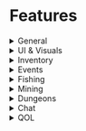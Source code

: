 # Features

<details>
<summary>General</summary>

- `/swiki` / `/wikisearch` command
  - Opens the official Hypixel wiki but with a search result, instead of requiring an item ID like `/wiki`
- Command keybinds
- Chat notifications

</details>

<details>
<summary>UI & Visuals</summary>

- Etherwarp Helper
- Temporary Waypoints
- Remove front-facing third-person camera view
- Various rendering tweaks:
  - Hide lightning bolts
  - Fix (or remove) armor enchantment glints
  - Arm swing animation tweaks
  - First-person item model positioning options

</details>

<details>
<summary>Inventory</summary>

- Item & UI slot info
- SBA-style enchantment tooltips
- Item pickup log

</details>

<details>
<summary>Events</summary>

- Mythological Ritual:
  - Ancestral Spade location guess
  - Highlight nearby burrows
  - Send an alert in all/party chat on Inquisitor spawn
  - Rare drop messages

</details>

<details>
<summary>Fishing</summary>

- Hide other player's fishing rods
- Sea creature catch notifications
- Bobber timer for Slugfish
- Trophy fishing chat message counter
- Highlight thunder sparks

</details>

<details>
<summary>Mining</summary>

- Glacite Mineshaft corpse locator
  - Can also automatically share corpse locations in party chat
- Worm spawn alerts

</details>

<details>
<summary>Dungeons</summary>

- Simon Says device timer
- Highlight starred mobs

</details>

<details>
<summary>Chat</summary>

- Copy chat
- Send a chat message on mythic sea creature & Vanquisher spawn
- Various chat filters
- Chat commands

</details>

<details>
<summary>QOL</summary>

- Various sound filters
- Garden:
  - Mouse lock (`/noba lockmouse`)
  - Reduce mouse sensitivity while holding a farming tool

</details>
